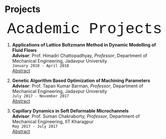 # Projects

<p align="center">
<font size="7"> <span style="font-family:Courier New;">Academic Projects</span> </font><br/>
</p>

1. **Applications of Lattice Boltzmann Method in Dynamic Modelling of Fluid Flows**<br/>
**Advisor**: Prof. Himadri Chattopadhyay, *Professor*, Department of Mechanical Engineering, Jadavpur University<br/>
`January 2018 - April 2018`<br/>
[Abstract](lbm.md)<br/>

2. **Genetic Algorithm Based Optimization of Machining Parameters**<br/>
**Advisor**: Prof. Tapan Kumar Barman, *Professor*, Department of Mechanical Engineering, Jadavpur University<br/>
`July 2017 - November 2017`<br/>
[Abstract](ga.md)<br/>


3. **Capillary Dynamics in Soft Deformable Microchannels**<br/>
**Advisor**: Prof. Suman Chakraborty, *Professor*, Department of Mechanical Engineering, IIT Kharagpur<br/>
`May 2017 - July 2017`<br/>
[Abstract](capillarydynamics.md)<br/>

